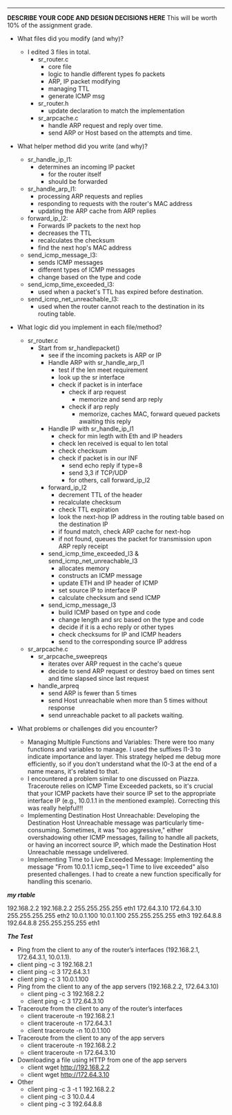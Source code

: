 ---------------------------------------

**DESCRIBE YOUR CODE AND DESIGN DECISIONS HERE**
This will be worth 10% of the assignment grade.

- What files did you modify (and why)?
  - I edited 3 files in total.
    - sr_router.c
      - core file
      - logic to handle different types fo packets
      - ARP, IP packet modifying
      - managing TTL
      - generate ICMP msg
    - sr_router.h
      - update declaration to match the implementation
    - sr_arpcache.c
      - handle ARP request and reply over time.
      - send ARP or Host based on the attempts and time.
- What helper method did you write (and why)?
  - sr_handle_ip_l1:
    - determines an incoming IP packet
      - for the router itself
      - should be forwarded
  - sr_handle_arp_l1:
    - processing ARP requests and replies
    - responding to requests with the router's MAC address
    - updating the ARP cache from ARP replies
  - forward_ip_l2:
    - Forwards IP packets to the next hop
    - decreases the TTL
    - recalculates the checksum
    - find the next hop's MAC address
  - send_icmp_message_l3:
    - sends ICMP messages
    - different types of ICMP messages
    - change based on the type and code
  - send_icmp_time_exceeded_l3:
    - used when a packet's TTL has expired before destination.
  - send_icmp_net_unreachable_l3:
    - used when the router cannot reach to the destination in its routing table.
- What logic did you implement in each file/method?
  - sr_router.c
    - Start from sr_handlepacket()
      - see if the incoming packets is ARP or IP
      - Handle ARP with sr_handle_arp_l1
        - test if the len meet requirement
        - look up the sr interface
        - check if packet is in interface
          - check if arp request
            - memorize and send arp reply
          - check if arp reply
            - memorize, caches MAC, forward queued packets awaiting this reply
      - Handle IP with sr_handle_ip_l1
        - check for min legth with Eth and IP headers
        - check len received is equal to len total
        - check checksum
        - check if packet is in our INF
          - send echo reply if type=8
          - send 3,3 if TCP/UDP
          - for others, call forward_ip_l2
      - forward_ip_l2
        - decrement TTL of the header
        - recalculate checksum
        - check TTL expiration
        - look the next-hop IP address in the routing table based on the destination IP
        - if found match, check ARP cache for next-hop
        - if not found, queues the packet for transmission upon ARP reply receipt
      - send_icmp_time_exceeded_l3 & send_icmp_net_unreachable_l3
        - allocates memory
        - constructs an ICMP message
        - update ETH and IP header of ICMP
        - set source IP to interface IP
        - calculate checksum and send ICMP
      - send_icmp_message_l3
        - build ICMP based on type and code
        - change length and src based on the type and code
        - decide if it is a echo reply or other types
        - check checksums for IP and ICMP headers
        - send to the corresponding source IP address
  - sr_arpcache.c
    - sr_arpcache_sweepreqs
        - iterates over ARP request in the cache's queue
        - decide to send ARP request or destroy baed on times sent and time slapsed since last request
    - handle_arpreq
        - send ARP is fewer than 5 times
        - send Host unreachable when more than 5 times without response
        - send unreachable packet to all packets waiting.

- What problems or challenges did you encounter?
  - Managing Multiple Functions and Variables: There were too many functions and variables to manage. I used the suffixes l1-3 to indicate importance and layer. This strategy helped me debug more efficiently, so if you don't understand what the l0-3 at the end of a name means, it's related to that.
  - I encountered a problem similar to one discussed on Piazza. Traceroute relies on ICMP Time Exceeded packets, so it's crucial that your ICMP packets have their source IP set to the appropriate interface IP (e.g., 10.0.1.1 in the mentioned example). Correcting this was really helpful!!!
  - Implementing Destination Host Unreachable: Developing the Destination Host Unreachable message was particularly time-consuming. Sometimes, it was "too aggressive," either overshadowing other ICMP messages, failing to handle all packets, or having an incorrect source IP, which made the Destination Host Unreachable message undelivered.
  - Implementing Time to Live Exceeded Message: Implementing the message "From 10.0.1.1 icmp_seq=1 Time to live exceeded" also presented challenges. I had to create a new function specifically for handling this scenario.

***my rtable***

192.168.2.2   192.168.2.2    255.255.255.255    eth1
172.64.3.10   172.64.3.10    255.255.255.255    eth2
10.0.1.100    10.0.1.100     255.255.255.255    eth3
192.64.8.8    192.64.8.8     255.255.255.255    eth1

***The Test***

- Ping from the client to any of the router’s interfaces (192.168.2.1, 172.64.3.1, 10.0.1.1).
- client ping -c 3 192.168.2.1
- client ping -c 3 172.64.3.1
- client ping -c 3 10.0.1.100
- Ping from the client to any of the app servers (192.168.2.2, 172.64.3.10)
  - client ping -c 3 192.168.2.2
  - client ping -c 3 172.64.3.10
- Traceroute from the client to any of the router’s interfaces
  - client traceroute -n 192.168.2.1
  - client traceroute -n 172.64.3.1
  - client traceroute -n 10.0.1.100
- Traceroute from the client to any of the app servers
  - client traceroute -n 192.168.2.2
  - client traceroute -n 172.64.3.10
- Downloading a file using HTTP from one of the app servers
  - client wget <http://192.168.2.2>
  - client wget <http://172.64.3.10>
- Other
  - client ping -c 3 -t 1 192.168.2.2
  - client ping -c 3 10.0.4.4
  - client ping -c 3 192.64.8.8
